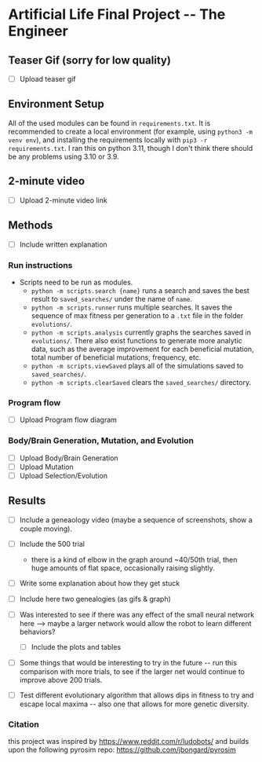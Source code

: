 # Artificial Life Final Project -- The Engineer

## Teaser Gif (sorry for low quality)
- [ ] Upload teaser gif

## Environment Setup

All of the used modules can be found in `requirements.txt`. It is recommended to create a local environment (for example, using `python3 -m venv env`),
and installing the requirements locally with `pip3 -r requirements.txt`. I ran this on python 3.11, though I don't think there should be any problems using 3.10 or 3.9.

## 2-minute video
- [ ] Upload 2-minute video link

## Methods
- [ ] Include written explanation

### Run instructions
  - Scripts need to be run as modules.
    - `python -m scripts.search {name}` runs a search and saves the best result to `saved_searches/` under the name of `name`.
    - `python -m scripts.runner` runs multiple searches. It saves the sequence of max fitness per generation to a `.txt` file in the folder `evolutions/`.
    - `python -m scripts.analysis` currently graphs the searches saved in `evolutions/`. There also exist functions to generate more analytic data, such as the average improvement for each beneficial mutation, total number of beneficial mutations, frequency, etc.
    - `python -m scripts.viewSaved` plays all of the simulations saved to `saved_searches/`.
    - `python -m scripts.clearSaved` clears the `saved_searches/` directory.
    
### Program flow
- [ ] Upload Program flow diagram
    
### Body/Brain Generation, Mutation, and Evolution
- [ ] Upload Body/Brain Generation
- [ ] Upload Mutation
- [ ] Upload Selection/Evolution

## Results
- [ ] Include a geneaology video (maybe a sequence of screenshots, show a couple moving).
- [ ] Include the 500 trial
  - there is a kind of elbow in the graph around ~40/50th trial, then huge amounts of flat space, occasionally raising slightly.
- [ ] Write some explanation about how they get stuck
- [ ] Include here two genealogies (as gifs & graph)
- [ ] Was interested to see if there was any effect of the small neural network here --> maybe a larger network would allow the robot to learn different behaviors?
  - [ ] Include the plots and tables
- [ ] Some things that would be interesting to try in the future -- run this comparison with more trials, to see if the larger net would continue to improve above 200 trials.
- [ ] Test different evolutionary algorithm that allows dips in fitness to try and escape local maxima -- also one that allows for more genetic diversity.


### Citation
this project was inspired by https://www.reddit.com/r/ludobots/
and builds upon the following pyrosim repo: https://github.com/jbongard/pyrosim
